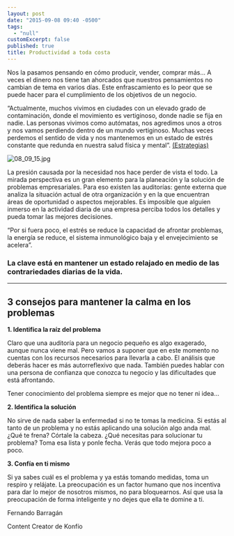 ```yaml
---
layout: post
date: "2015-09-08 09:40 -0500"
tags: 
  - "null"
customExcerpt: false
published: true
title: Productividad a toda costa
---
```



Nos la pasamos pensando en cómo producir, vender, comprar más... A veces el dinero nos tiene tan ahorcados que nuestros pensamientos no cambian de tema en varios días. Este enfrascamiento es lo peor que se puede hacer para el cumplimiento de los objetivos de un negocio.

“Actualmente, muchos vivimos en ciudades con un elevado grado de contaminación, donde el movimiento es vertiginoso, donde nadie se fija en nadie. Las personas vivimos como autómatas, nos agredimos unos a otros y nos vamos perdiendo dentro de un mundo vertiginoso. Muchas veces perdemos el sentido de vida y nos mantenemos en un estado de estrés constante que redunda en nuestra salud física y mental”. [(Estrategias)](http://estrategiaspnl.com/la-importancia-de-la-relajacion/) 

![08_09_15.jpg]({{site.baseurl}}/img/08_09_15.jpg)

La presión causada por la necesidad nos hace perder de vista el todo. La mirada perspectiva es un gran elemento para la planeación y la solución de problemas empresariales. Para eso existen las auditorías: gente externa que analiza la situación actual de otra organización y en la que encuentran áreas de oportunidad o aspectos mejorables. Es imposible que alguien inmerso en la actividad diaria de una empresa perciba todos los detalles y pueda tomar las mejores decisiones.

“Por si fuera poco, el estrés se reduce la capacidad de afrontar problemas, la energía se reduce, el sistema inmunológico baja y el envejecimiento se acelera”.

### La clave está en mantener un estado relajado en medio de las contrariedades diarias de la vida.

---
## 3 consejos para mantener la calma en los problemas

**1. Identifica la raíz del problema**

Claro que una auditoría para un negocio pequeño es algo exagerado, aunque nunca viene mal. Pero vamos a suponer que en este momento no cuentas con los recursos necesarios para llevarla a cabo. El análisis que deberás hacer es más autorreflexivo que nada. También puedes hablar con una persona de confianza que conozca tu negocio y las dificultades que está afrontando.

Tener conocimiento del problema siempre es mejor que no tener ni idea…

**2. Identifica la solución**

No sirve de nada saber la enfermedad si no te tomas la medicina. Si estás al tanto de un problema y no estás aplicando una solución algo anda mal. ¿Qué te frena? Córtale la cabeza. ¿Qué necesitas para solucionar tu problema? Toma esa lista y ponle fecha. Verás que todo mejora poco a poco.

**3. Confía en ti mismo**

Si ya sabes cuál es el problema y ya estás tomando medidas, toma un respiro y relájate. La preocupación es un factor humano que nos incentiva para dar lo mejor de nosotros mismos, no para bloquearnos. Así que usa la preocupación de forma inteligente y no dejes que ella te domine a ti.

Fernando Barragán

Content Creator de Konfío
